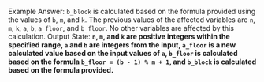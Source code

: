 Example Answer:
`b_block` is calculated based on the formula provided using the values of `b`, `m`, and `k`. The previous values of the affected variables are `n`, `m`, `k`, `a`, `b`, `a_floor`, and `b_floor`. No other variables are affected by this calculation. 
Output State: **`n`, `m`, and `k` are positive integers within the specified range, `a` and `b` are integers from the input, `a_floor` is a new calculated value based on the input values of `a`, `b_floor` is calculated based on the formula `b_floor = (b - 1) % m + 1`, and `b_block` is calculated based on the formula provided.**